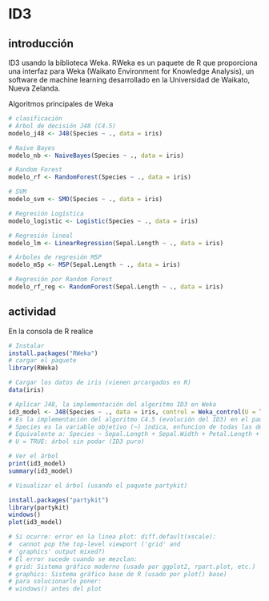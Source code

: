 # ID3

## introducción

ID3 usando la biblioteca Weka.
RWeka es un paquete de R que proporciona una interfaz para Weka (Waikato Environment for Knowledge Analysis), un software de machine learning desarrollado en la Universidad de Waikato, Nueva Zelanda.

Algoritmos principales de Weka
```r
# clasificación
# Árbol de decisión J48 (C4.5)
modelo_j48 <- J48(Species ~ ., data = iris)

# Naive Bayes
modelo_nb <- NaiveBayes(Species ~ ., data = iris)

# Random Forest
modelo_rf <- RandomForest(Species ~ ., data = iris)

# SVM
modelo_svm <- SMO(Species ~ ., data = iris)

# Regresión Logística
modelo_logistic <- Logistic(Species ~ ., data = iris)

# Regresión lineal
modelo_lm <- LinearRegression(Sepal.Length ~ ., data = iris)

# Árboles de regresión M5P
modelo_m5p <- M5P(Sepal.Length ~ ., data = iris)

# Regresión por Random Forest
modelo_rf_reg <- RandomForest(Sepal.Length ~ ., data = iris)
```

## actividad

En la consola de R realice

```r
# Instalar
install.packages("RWeka")
# cargar el paquete
library(RWeka)

# Cargar los datos de iris (vienen prcargados en R)
data(iris)

# Aplicar J48, la implementación del algoritmo ID3 en Weka
id3_model <- J48(Species ~ ., data = iris, control = Weka_control(U = TRUE))
# Es la implementación del algoritmo C4.5 (evolución del ID3) en el paquete RWeka
# Species es la variable objetivo (~) indica, enfuncion de todas las demas variables del dataset
# Equivalente a: Species ~ Sepal.Length + Sepal.Width + Petal.Length + Petal.Width
# U = TRUE: árbol sin podar (ID3 puro)

# Ver el árbol
print(id3_model)
summary(id3_model)

# Visualizar el árbol (usando el paquete partykit)

install.packages("partykit")
library(partykit)
windows()
plot(id3_model)

# Si ocurre: error en la linea plot: diff.default(xscale): 
#  cannot pop the top-level viewport ('grid' and 
# 'graphics' output mixed?)
# El error sucede cuando se mezclan:
# grid: Sistema gráfico moderno (usado por ggplot2, rpart.plot, etc.)
# graphics: Sistema gráfico base de R (usado por plot() base)
# para solucionarlo poner:
# windows() antes del plot

```
